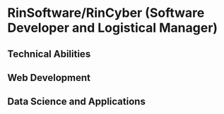 <!-- This is the newer README page -->
# RinSoftware/RinCyber (Software Developer and Logistical Manager)

## Technical Abilities

## Web Development

## Data Science and Applications








<!--
# Rin

Hello everyone! I'm a student and coding hobbyist and currently an Intern at MEGA Education as an Junior Software Developer.
I have been coding for approximately 3 years (since 2019 on scratch) and active works to improve my own skills in programming.

I have an interest in Logistics and Management as well and looking for paths in economics!

<a href="https://github.com/anuraghazra/github-readme-stats">
  <img align="center" src="https://github-readme-stats.vercel.app/api/top-langs/?username=RinSoftwareDeveloper&show_icons=true&theme=radical" />
</a>

## Accomplishments
- Mega Hackathon 2023 ANTI CORRUPTION Catagory Winner: PoliticianWatch
Old README
-->
